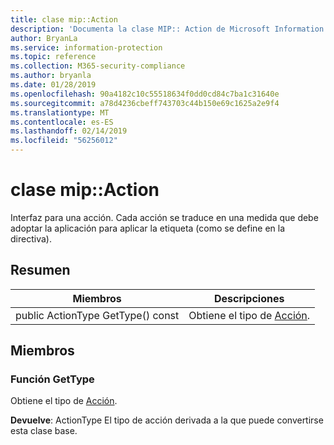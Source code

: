 ```yaml
---
title: clase mip::Action
description: 'Documenta la clase MIP:: Action de Microsoft Information Protection (MIP) SDK.'
author: BryanLa
ms.service: information-protection
ms.topic: reference
ms.collection: M365-security-compliance
ms.author: bryanla
ms.date: 01/28/2019
ms.openlocfilehash: 90a4182c10c55518634f0dd0cd84c7ba1c31640e
ms.sourcegitcommit: a78d4236cbeff743703c44b150e69c1625a2e9f4
ms.translationtype: MT
ms.contentlocale: es-ES
ms.lasthandoff: 02/14/2019
ms.locfileid: "56256012"
---
```

# <a name="class-mipaction"></a>clase mip::Action 
Interfaz para una acción. Cada acción se traduce en una medida que debe adoptar la aplicación para aplicar la etiqueta (como se define en la directiva).
  
## <a name="summary"></a>Resumen
 Miembros                        | Descripciones                                
--------------------------------|---------------------------------------------
public ActionType GetType() const  |  Obtiene el tipo de [Acción](class_mip_action.md).
  
## <a name="members"></a>Miembros
  
### <a name="gettype-function"></a>Función GetType
Obtiene el tipo de [Acción](class_mip_action.md).

  
**Devuelve**: ActionType El tipo de acción derivada a la que puede convertirse esta clase base.

